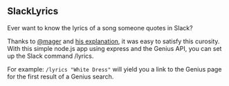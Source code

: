 SlackLyrics
----

Ever want to know the lyrics of a song someone quotes in Slack? 

Thanks to [@mager](http://github.com/mager) and [his explanation](https://mager.co/how-to-write-a-slackbot-in-40-lines-of-code-52cf0c4fcf42#.7gw4cel9r), it was easy to satisfy this curosity. With this simple node.js app using express and the Genius API, you can set up the Slack command /lyrics.

For example:
`/lyrics "White Dress"` will yield you a link to the Genius page for the first result of a Genius search.